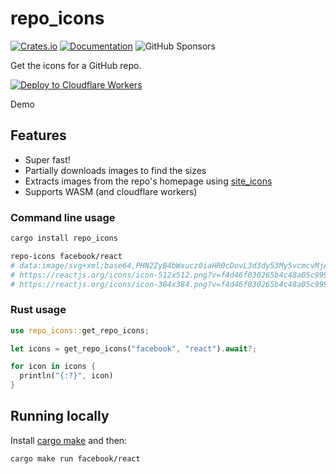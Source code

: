 # repo_icons

[![Crates.io](https://img.shields.io/crates/v/repo_icons.svg)](https://crates.io/crates/repo_icons)
[![Documentation](https://docs.rs/repo_icons/badge.svg)](https://docs.rs/repo_icons/)
![GitHub Sponsors](https://img.shields.io/github/sponsors/samdenty?style=social)

Get the icons for a GitHub repo.

[![Deploy to Cloudflare Workers](https://deploy.workers.cloudflare.com/button)](https://deploy.workers.cloudflare.com/?url=https://github.com/samdenty/repo_icons)

Demo

## Features

- Super fast!
- Partially downloads images to find the sizes
- Extracts images from the repo's homepage using [site_icons](https://github.com/samdenty/site_icons)
- Supports WASM (and cloudflare workers)

### Command line usage

```bash
cargo install repo_icons

repo-icons facebook/react
# data:image/svg+xml;base64,PHN2ZyB4bWxucz0iaHR0cDovL3d3dy53My5vcmcvMjAwMC9zdmciIHZpZXdCb3g9Ii0xMS41IC0xMC4yMzE3NCAyMyAyMC40NjM0OCI+CiAgPHRpdGxlPlJlYWN0IExvZ288L3RpdGxlPgogIDxjaXJjbGUgY3g9IjAiIGN5PSIwIiByPSIyLjA1IiBmaWxsPSIjNjFkYWZiIi8+CiAgPGcgc3Ryb2tlPSIjNjFkYWZiIiBzdHJva2Utd2lkdGg9IjEiIGZpbGw9Im5vbmUiPgogICAgPGVsbGlwc2Ugcng9IjExIiByeT0iNC4yIi8+CiAgICA8ZWxsaXBzZSByeD0iMTEiIHJ5PSI0LjIiIHRyYW5zZm9ybT0icm90YXRlKDYwKSIvPgogICAgPGVsbGlwc2Ugcng9IjExIiByeT0iNC4yIiB0cmFuc2Zvcm09InJvdGF0ZSgxMjApIi8+CiAgPC9nPgo8L3N2Zz4K site_logo svg
# https://reactjs.org/icons/icon-512x512.png?v=f4d46f030265b4c48a05c999b8d93791 app_icon png 512x512
# https://reactjs.org/icons/icon-384x384.png?v=f4d46f030265b4c48a05c999b8d93791 app_icon png 384x384
```

### Rust usage

```rust
use repo_icons::get_repo_icons;

let icons = get_repo_icons("facebook", "react").await?;

for icon in icons {
  println("{:?}", icon)
}
```

## Running locally

Install [cargo make](https://github.com/sagiegurari/cargo-make) and then:

```bash
cargo make run facebook/react
```
